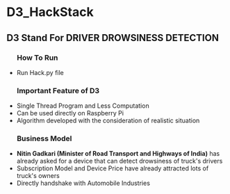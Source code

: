 # D3_HackStack

## D3 Stand For DRIVER DROWSINESS DETECTION

<ul><h3>How To Run</h3>
<li>Run Hack.py file</li>
</ul>

<ul><h3>Important Feature of D3</h3>
<li>Single Thread Program and Less Computation</li>
<li>Can be used directly on Raspberry Pi</li>
<li>Algorithm developed with the consideration of realistic situation</li>
</ul>

<ul><h3>Business Model</h3>
<li><b>Nitin Gadkari (Minister of Road Transport and Highways of India)</b> has already asked for a device that can detect drowsiness of truck's drivers </li>
<li>Subscription Model and Device Price have already attracted lots of truck's owners</li>
<li>Directly handshake with Automobile Industries</li>
</ul>